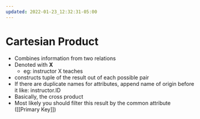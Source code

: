 ```yaml
---
updated: 2022-01-23_12:32:31-05:00
---
```

# Cartesian Product
* Combines information from two relations
* Denoted with **X**
	* eg: instructor X teaches
* constructs tuple of the result out of each possible pair
* If there are duplicate names for attributes, append name of origin before it like: instructor.ID
* Basically, the cross product
* Most likely you should filter this result by the common attribute ([[Primary Key]])
